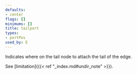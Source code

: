 ```yaml
---
defaults:
- center
flags: []
minimums: []
title: tailport
types:
- portPos
used_by: E
---
```

Indicates where on the tail node to attach the tail of the edge.

See [limitation]({{< ref "_index.md#undir_note" >}}).
